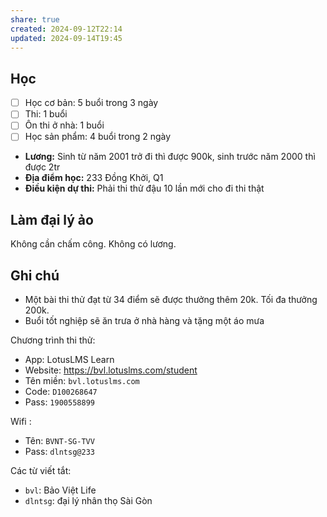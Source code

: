 ```yaml
---
share: true
created: 2024-09-12T22:14
updated: 2024-09-14T19:45
---
```

## Học 
- [ ] Học cơ bản: 5 buổi trong 3 ngày
- [ ] Thi: 1 buổi
- [ ] Ôn thi ở nhà: 1 buổi
- [ ] Học sản phẩm: 4 buổi trong 2 ngày

- **Lương:** Sinh từ năm 2001 trở đi thì được 900k, sinh trước năm 2000 thì được 2tr
- **Địa điểm học:** 233 Đồng Khởi, Q1
- **Điều kiện dự thi:** Phải thi thử đậu 10 lần mới cho đi thi thật

## Làm đại lý ảo
Không cần chấm công. Không có lương.

## Ghi chú
- Một bài thi thử đạt từ 34 điểm sẽ được thưởng thêm 20k. Tối đa thưởng 200k.
- Buổi tốt nghiệp sẽ ăn trưa ở nhà hàng và tặng một áo mưa

Chương trình thi thử:
- App: LotusLMS Learn
- Website: https://bvl.lotuslms.com/student
- Tên miền: `bvl.lotuslms.com`
- Code: `D100268647`
- Pass: `1900558899`

Wifi :
- Tên: `BVNT-SG-TVV`
- Pass: `dlntsg@233`

Các từ viết tắt:
- `bvl`: Bảo Việt Life
- `dlntsg`: đại lý nhân thọ Sài Gòn